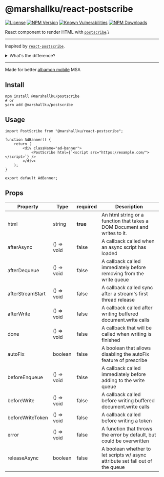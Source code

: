 # @marshallku/react-postscribe

[![License](https://img.shields.io/npm/l/@marshallku/react-postscribe.svg)](https://www.npmjs.com/package/@marshallku/react-postscribe)
[![NPM Version](https://img.shields.io/npm/v/@marshallku/react-postscribe.svg)](https://www.npmjs.com/package/@marshallku/react-postscribe)
[![Known Vulnerabilities](https://snyk.io/test/github/marshallku/react-postscribe/badge.svg)](https://snyk.io/test/github/marshallku/@marshallku/react-postscribe)
[![NPM Downloads](https://img.shields.io/npm/dm/@marshallku/react-postscribe.svg)](https://www.npmjs.com/package/@marshallku/react-postscribe)

React component to render HTML with [`postscribe`](https://github.com/krux/postscribe).\

---

Inspired by [`react-postscribe`](https://github.com/angeloashmore/react-postscribe).

<details>
<summary>What's the difference?</summary>

-   Add TypeScript support (both postscribe and react-postscribe)
-   Update version of React
-   Refactor to function component
-   Remove legacy ref
-   Remove lodash

</details>

---

Made for better [albamon mobile](https://m.albamon.com/) MSA

## Install

```
npm install @marshallku/postscribe
# or
yarn add @marshallku/postscribe
```

## Usage

```tsx
import PostScribe from "@marshallku/react-postscribe";

function AdBanner() {
    return (
        <div className="ad-banner">
            <PostScribe html={`<script src="https://example.com/"></script>`} />
        </div>
    );
}

export default AdBanner;
```

## Props

| Property         | Type       | required | Description                                                                   |
| ---------------- | ---------- | -------- | ----------------------------------------------------------------------------- |
| html             | string     | **true** | An html string or a function that takes a DOM Document and writes to it.      |
| afterAsync       | () => void | false    | A callback called when an async script has loaded                             |
| afterDequeue     | () => void | false    | A callback called immediately before removing from the write queue            |
| afterStreamStart | () => void | false    | A callback called sync after a stream's first thread release                  |
| afterWrite       | () => void | false    | A callback called after writing buffered document.write calls                 |
| done             | () => void | false    | A callback that will be called when writing is finished                       |
| autoFix          | boolean    | false    | A boolean that allows disabling the autoFix feature of prescribe              |
| beforeEnqueue    | () => void | false    | A callback called immediately before adding to the write queue                |
| beforeWrite      | () => void | false    | A callback called before writing buffered document.write calls                |
| beforeWriteToken | () => void | false    | A callback called before writing a token                                      |
| error            | () => void | false    | A function that throws the error by default, but could be overwritten         |
| releaseAsync     | boolean    | false    | A boolean whether to let scripts w/ async attribute set fall out of the queue |
